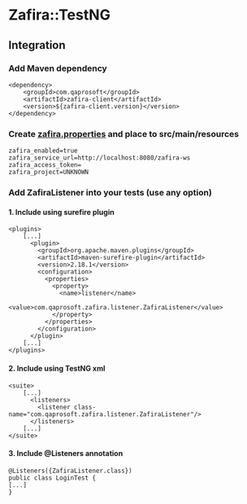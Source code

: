 # Zafira::TestNG
## Integration
### Add Maven dependency
```
<dependency>
    <groupId>com.qaprosoft</groupId>
    <artifactId>zafira-client</artifactId>
    <version>${zafira-client.version}</version>
</dependency>
```

### Create [zafira.properties](https://github.com/qaprosoft/carina-demo/blob/master/src/main/resources/zafira.properties) and place to src/main/resources
```
zafira_enabled=true
zafira_service_url=http://localhost:8080/zafira-ws
zafira_access_token=
zafira_project=UNKNOWN
```

### Add ZafiraListener into your tests (use any option)
#### 1. Include using surefire plugin
```
<plugins>
    [...]
      <plugin>
        <groupId>org.apache.maven.plugins</groupId>
        <artifactId>maven-surefire-plugin</artifactId>
        <version>2.18.1</version>
        <configuration>
          <properties>
            <property>
              <name>listener</name>
              <value>com.qaprosoft.zafira.listener.ZafiraListener</value>
            </property>
          </properties>
        </configuration>
      </plugin>
    [...]
</plugins>
```
#### 2. Include using TestNG xml
```
<suite>
    [...]
      <listeners>
        <listener class-name="com.qaprosoft.zafira.listener.ZafiraListener"/>
      </listeners>
    [...]
</suite>
```
#### 3. Include @Listeners annotation
```
@Listeners({ZafiraListener.class})
public class LoginTest {
[...]
}
```

